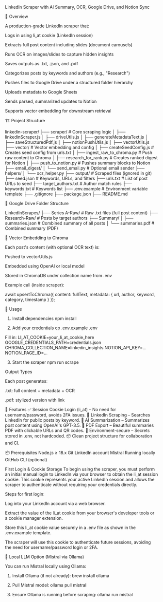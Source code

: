  LinkedIn Scraper with AI Summary, OCR, Google Drive, and Notion Sync

📌 Overview

A production-grade LinkedIn scraper that:

Logs in using li_at cookie (LinkedIn session)

Extracts full post content including slides (document carousels)

Runs OCR on images/slides to capture hidden insights

Saves outputs as .txt, .json, and .pdf

Categorizes posts by keywords and authors (e.g., "Research")

Pushes files to Google Drive under a structured folder hierarchy

Uploads metadata to Google Sheets

Sends parsed, summarized updates to Notion

Supports vector embedding for downstream retrieval

🏗️ Project Structure

linkedin-scraper/
├── scraper/                                # Core scraping logic
│   ├── linkedinScraper.js
│   ├── driveUtils.js
│   ├── generateMetadataText.js
│   ├── saveStructuredPdf.js
│   ├── notionPushUtils.js
│   ├── vectorUtils.js
├── vector/                                 # Vector embedding and config
│   ├── createSeedConfig.js                # Creates seed config from urls.txt
│   ├── ingest_raw_to_chroma.py           # Push raw content to Chroma
│   ├── research_for_rank.py              # Creates ranked digest for Notion
│   ├── push_to_notion.py                 # Pushes summary blocks to Notion
├── email_digest/
│   └── send_email.py                      # Optional email sender
├── helpers/
│   └── ocr_helper.py
├── output/                                # Scraped files (ignored in git)
├── seed.json                              # Keywords, URLs, and filters
├── urls.txt                               # List of post URLs to seed
├── target_authors.txt                     # Author match rules
├── keywords.txt                           # Keywords list
├── .env.example                           # Environment variable template
├── .gitignore
├── package.json
├── README.md

📁 Google Drive Folder Structure

LinkedInScrapes/
├── Series A-Raw/                        # Raw .txt files (full post content)
├── Research-Raw/                        # Posts by target authors
├── Summary/
│   ├── summaries.json                   # Combined summary of all posts
│   └── summaries.pdf                    # Combined summary (PDF)

🧠 Vector Embedding to Chroma

Each post's content (with optional OCR text) is:

Pushed to vectorUtils.js

Embedded using OpenAI or local model

Stored in ChromaDB under collection name from .env

Example call (inside scraper):

await upsertToChroma({
  content: fullText,
  metadata: { url, author, keyword, category, timestamp }
});

🚀 Usage

1. Install dependencies
npm install

2. Add your credentials
cp .env.example .env

Fill in:
LI_AT_COOKIE=your_li_at_cookie_here
GOOGLE_CREDENTIALS_PATH=credentials.json
CHROMA_COLLECTION_NAME=linkedin_insights
NOTION_API_KEY=...
NOTION_PAGE_ID=...

3. Start the scraper
npm run scrape 

Output Types

Each post generates:

.txt: full content + metadata + OCR

.pdf: stylized version with link 


🚀 Features
✅ Session Cookie Login (li_at) – No need for username/password, avoids 2FA issues.
🤖 LinkedIn Scraping – Searches LinkedIn for public posts by keyword.
🧠 AI Summarization – Summarizes post content using OpenAI's GPT-3.5.
📄 PDF Export – Beautiful summaries PDF with clickable URLs and QR codes.
🔐 Environment-secure – Secrets stored in .env, not hardcoded.
📦 Clean project structure for collaboration and CI.

📦 Prerequisites
Node.js ≥ 18.x
Git
LinkedIn account
Mistral Running locally 
GitHub CLI (optional)


First Login & Cookie Storage
To begin using the scraper, you must perform an initial manual login to LinkedIn via your browser to obtain the li_at session cookie. This cookie represents your active LinkedIn session and allows the scraper to authenticate without requiring your credentials directly.

Steps for first login:

Log into your LinkedIn account via a web browser.

Extract the value of the li_at cookie from your browser's developer tools or a cookie manager extension.

Store this li_at cookie value securely in a .env file as shown in the .env.example template.

The scraper will use this cookie to authenticate future sessions, avoiding the need for username/password login or 2FA.


🤖 Local LLM Option (Mistral via Ollama)

You can run Mistral locally using Ollama:

1. Install Ollama (if not already):
    brew install ollama

2. Pull Mistral model:
    ollama pull mistral

3. Ensure Ollama is running before scraping:
    ollama run mistral